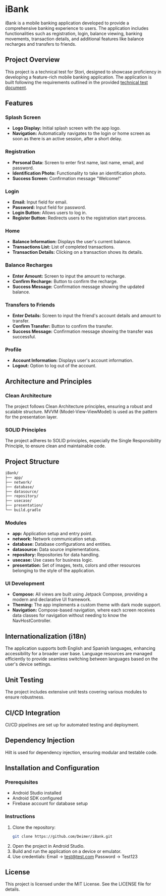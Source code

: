 # iBank

iBank is a mobile banking application developed to provide a comprehensive banking experience to users. The application includes functionalities such as registration, login, balance viewing, banking movements, transaction details, and additional features like balance recharges and transfers to friends.

## Project Overview
This project is a technical test for Stori, designed to showcase proficiency in developing a feature-rich mobile banking application. The application is built following the requirements outlined in the provided [technical test document](https://firebasestorage.googleapis.com/v0/b/ibank-fb6b4.appspot.com/o/Technical%20Test%20Document%20Stori%2FAndroid_Stori_Technical_Test.pdf?alt=media&token=678c5d09-7688-423e-82a5-36abd99a0e6e).

## Features

### Splash Screen
- **Logo Display:** Initial splash screen with the app logo.
- **Navigation:** Automatically navigates to the login or home screen as soon as there is an active session, after a short delay.

### Registration
- **Personal Data:** Screen to enter first name, last name, email, and password.
- **Identification Photo:** Functionality to take an identification photo.
- **Success Screen:** Confirmation message "Welcome!"

### Login
- **Email:** Input field for email.
- **Password:** Input field for password.
- **Login Button:** Allows users to log in.
- **Register Button:** Redirects users to the registration start process.

### Home
- **Balance Information:** Displays the user's current balance.
- **Transactions List:** List of completed transactions.
- **Transaction Details:** Clicking on a transaction shows its details.

### Balance Recharges
- **Enter Amount:** Screen to input the amount to recharge.
- **Confirm Recharge:** Button to confirm the recharge.
- **Success Message:** Confirmation message showing the updated balance.

### Transfers to Friends
- **Enter Details:** Screen to input the friend's account details and amount to transfer.
- **Confirm Transfer:** Button to confirm the transfer.
- **Success Message:** Confirmation message showing the transfer was successful.

### Profile
- **Account Information:** Displays user's account information.
- **Logout:** Option to log out of the account.

## Architecture and Principles

### Clean Architecture
The project follows Clean Architecture principles, ensuring a robust and scalable structure. MVVM (Model-View-ViewModel) is used as the pattern for the presentation layer.

### SOLID Principles
The project adheres to SOLID principles, especially the Single Responsibility Principle, to ensure clean and maintainable code.

## Project Structure

```bash
iBank/
├── app/
├── network/
├── database/
├── datasource/
├── repository/
├── usecase/
├── presentation/
└── build.gradle
```

### Modules
- **app:** Application setup and entry point.
- **network:** Network communication setup.
- **database:** Database configurations and entities.
- **datasource:** Data source implementations.
- **repository:** Repositories for data handling.
- **usecase:** Use cases for business logic.
- **presentation:** Set of images, texts, colors and other resources belonging to the style of the application.

### UI Development
- **Compose:** All views are built using Jetpack Compose, providing a modern and declarative UI framework.
- **Theming:** The app implements a custom theme with dark mode support.
- **Navigation:** Compose-based navigation, where each screen receives data classes for navigation without needing to know the NavHostController.

## Internationalization (i18n)
The application supports both English and Spanish languages, enhancing accessibility for a broader user base. Language resources are managed efficiently to provide seamless switching between languages based on the user's device settings.

## Unit Testing
The project includes extensive unit tests covering various modules to ensure robustness.

## CI/CD Integration
CI/CD pipelines are set up for automated testing and deployment.

## Dependency Injection
Hilt is used for dependency injection, ensuring modular and testable code.

## Installation and Configuration

### Prerequisites
- Android Studio installed
- Android SDK configured
- Firebase account for database setup

### Instructions
1. Clone the repository:
   ```bash
   git clone https://github.com/Deimer/iBank.git
   ```
2. Open the project in Android Studio.
3. Build and run the application on a device or emulator.
4. Use credentials: Email -> test@test.com Password -> Test123

## License
This project is licensed under the MIT License. See the LICENSE file for details.
